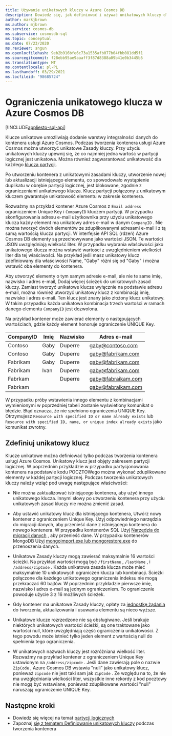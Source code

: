 ```yaml
---
title: Używanie unikatowych kluczy w Azure Cosmos DB
description: Dowiedz się, jak definiować i używać unikatowych kluczy dla bazy danych Azure Cosmos. W tym artykule opisano również, jak unikatowe klucze dodają warstwę integralność danych.
author: markjbrown
ms.author: mjbrown
ms.service: cosmos-db
ms.subservice: cosmosdb-sql
ms.topic: conceptual
ms.date: 07/23/2020
ms.reviewer: sngun
ms.openlocfilehash: 9eb2b916bfe6c73a1535afb077b04fbb081dd5f1
ms.sourcegitcommit: f28ebb95ae9aaaff3f87d8388a09b41e0b3445b5
ms.translationtype: MT
ms.contentlocale: pl-PL
ms.lasthandoff: 03/29/2021
ms.locfileid: "98685724"
---
```

# <a name="unique-key-constraints-in-azure-cosmos-db"></a>Ograniczenia unikatowego klucza w Azure Cosmos DB
[!INCLUDE[appliesto-sql-api](includes/appliesto-sql-api.md)]

Klucze unikatowe umożliwiają dodanie warstwy integralności danych do kontenera usługi Azure Cosmos. Podczas tworzenia kontenera usługi Azure Cosmos można utworzyć unikatowe Zasady kluczy. Przy użyciu unikatowych kluczy upewnij się, że co najmniej jedna wartość w partycji logicznej jest unikatowa. Można również zagwarantować unikatowość dla każdego [klucza partycji](partitioning-overview.md).

Po utworzeniu kontenera z unikatowymi zasadami kluczy, utworzenie nowej lub aktualizacji istniejącego elementu, co spowodowało wystąpienie duplikatu w obrębie partycji logicznej, jest blokowane, zgodnie z ograniczeniami unikatowego klucza. Klucz partycji połączony z unikatowym kluczem gwarantuje unikatowość elementu w zakresie kontenera.

Rozważmy na przykład kontener Azure Cosmos z `Email address` ograniczeniem Unique Key i `CompanyID` kluczem partycji. W przypadku skonfigurowania adresu e-mail użytkownika przy użyciu unikatowego klucza każdy element ma unikatowy adres e-mail w danym `CompanyID` . Nie można tworzyć dwóch elementów ze zduplikowanymi adresami e-mail i z tą samą wartością klucza partycji. W interfejsie API SQL (rdzeń) Azure Cosmos DB elementy są przechowywane jako wartości JSON. Te wartości JSON uwzględniają wielkość liter. W przypadku wybrania właściwości jako unikatowego klucza można wstawić wartości z uwzględnieniem wielkości liter dla tej właściwości. Na przykład jeśli masz unikatowy klucz zdefiniowany dla właściwości Name, "Gaby" różni się od "Gaby" i można wstawić oba elementy do kontenera.

Aby utworzyć elementy o tym samym adresie e-mail, ale nie te same imię, nazwisko i adres e-mail, Dodaj więcej ścieżek do unikatowych zasad kluczy. Zamiast tworzyć unikatowe klucze wyłącznie na podstawie adresu e-mail, można również utworzyć unikatowy klucz z kombinacją imię, nazwisko i adres e-mail. Ten klucz jest znany jako złożony klucz unikatowy. W takim przypadku każda unikatowa kombinacja trzech wartości w ramach danego elementu `CompanyID` jest dozwolona. 

Na przykład kontener może zawierać elementy o następujących wartościach, gdzie każdy element honoruje ograniczenie UNIQUE Key.

|CompanyID|Imię|Nazwisko|Adres e-mail|
|---|---|---|---|
|Contoso|Gaby|Duperre|gaby@contoso.com |
|Contoso|Gaby|Duperre|gaby@fabrikam.com|
|Fabrikam|Gaby|Duperre|gaby@fabrikam.com|
|Fabrikam|Ivan|Duperre|gaby@fabrikam.com|
|Fabrkam|   |Duperre|gaby@fabraikam.com|
|Fabrkam|   |   |gaby@fabraikam.com|

W przypadku próby wstawienia innego elementu z kombinacjami wymienionymi w poprzedniej tabeli zostanie wyświetlony komunikat o błędzie. Błąd oznacza, że nie spełniono ograniczenia UNIQUE Key. Otrzymujesz `Resource with specified ID or name already exists` lub `Resource with specified ID, name, or unique index already exists` jako komunikat zwrotny. 

## <a name="define-a-unique-key"></a>Zdefiniuj unikatowy klucz

Klucze unikatowe można definiować tylko podczas tworzenia kontenera usługi Azure Cosmos. Unikatowy klucz jest objęty zakresem partycji logicznej. W poprzednim przykładzie w przypadku partycjonowania kontenera na podstawie kodu POCZTOWego można wykonać zduplikowane elementy w każdej partycji logicznej. Podczas tworzenia unikatowych kluczy należy wziąć pod uwagę następujące właściwości:

* Nie można zaktualizować istniejącego kontenera, aby użyć innego unikatowego klucza. Innymi słowy po utworzeniu kontenera przy użyciu unikatowych zasad kluczy nie można zmienić zasad.

* Aby ustawić unikatowy klucz dla istniejącego kontenera, Utwórz nowy kontener z ograniczeniem Unique Key. Użyj odpowiedniego narzędzia do migracji danych, aby przenieść dane z istniejącego kontenera do nowego kontenera. W przypadku kontenerów SQL Użyj [Narzędzia do migracji danych](import-data.md) , aby przenieść dane. W przypadku kontenerów MongoDB Użyj [mongoimport.exe lub mongorestore.exe](../dms/tutorial-mongodb-cosmos-db.md?toc=%2fazure%2fcosmos-db%2ftoc.json%253ftoc%253d%2fazure%2fcosmos-db%2ftoc.json) do przenoszenia danych.

* Unikatowe Zasady kluczy mogą zawierać maksymalnie 16 wartości ścieżki. Na przykład wartości mogą być `/firstName` , `/lastName` , i `/address/zipCode` . Każda unikatowa zasada klucza może mieć maksymalnie 10 unikatowych ograniczeń klucza lub kombinacji. Ścieżki połączone dla każdego unikatowego ograniczenia indeksu nie mogą przekraczać 60 bajtów. W poprzednim przykładzie pierwsze imię, nazwisko i adres e-mail są jednym ograniczeniem. To ograniczenie powoduje użycie 3 z 16 możliwych ścieżek.

* Gdy kontener ma unikatowe Zasady kluczy, opłaty za [jednostkę żądania](request-units.md) do tworzenia, aktualizowania i usuwania elementu są nieco wyższe.

* Unikatowe klucze rozrzedzone nie są obsługiwane. Jeśli brakuje niektórych unikatowych wartości ścieżki, są one traktowane jako wartości null, które uwzględniają część ograniczenia unikatowości. Z tego powodu może istnieć tylko jeden element z wartością null do spełnienia tego ograniczenia.

* W unikatowych nazwach kluczy jest rozróżniana wielkość liter. Rozważmy na przykład kontener z ograniczeniem Unique Key ustawionym na `/address/zipcode` . Jeśli dane zawierają pole o nazwie `ZipCode` , Azure Cosmos DB wstawia "null" jako unikatowy klucz, ponieważ `zipcode` nie jest taki sam jak `ZipCode` . Ze względu na to, że nie ma uwzględniania wielkości liter, wszystkie inne rekordy z kod pocztowy nie mogą być wstawiane, ponieważ zduplikowane wartości "null" naruszają ograniczenie UNIQUE Key.

## <a name="next-steps"></a>Następne kroki

* Dowiedz się więcej na temat [partycji logicznych](partitioning-overview.md)
* Zapoznaj [się z tematem Definiowanie unikatowych kluczy](how-to-define-unique-keys.md) podczas tworzenia kontenera
